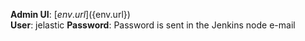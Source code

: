   **Admin UI**: [${env.url}](${env.url})  
  **User**: jelastic
  **Password**: Password is sent in the Jenkins node e-mail
